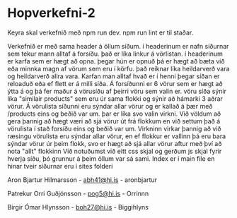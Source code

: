 # Hopverkefni-2


Keyra skal verkefnið með npm run dev. npm run lint er til staðar.

Verkefnið er með sama header á öllum síðum. í headerinum er nafn síðurnar sem tekur mann alltaf á forsíðu. það er líka linkur á vörlistan. í headerinum er karfa sem er hægt að opna. þegar hún er opnuð þá er hægt að bæta við eða minnka magn af vörum sem eru í körfu. það reiknar líka heildarverð vara og heildarverð allra vara. Karfan man alltaf hvað er í henni þegar síðan er reloaduð eða ef flett er á milli síða. 
Á forsíðunni er 6 vörur sem er hægt að ýtta á og þá fer maður á vörusíðu af þeirri vöru sem valin er. vöru síða sýnir líka "similair products" sem eru úr sama flokki og sýnir að hámarki 3 aðrar vörur. 
Á vörulista síðunni eru sýndar allar vörur og er kallað á þær með /products eins og beðið var um. þar er líka svo valin virkni. Við völdum að gera þannig að hægt væri að sjá vörur út frá flokkum en við settum það á vörulista í stað forsíðu eins og beðið var um. Virkninn virkar þannig að við ræsingu vörulista eru sýndar allar vörur, en ef flokkur er vallinn þá eru bara sýndar vörur úr þeim flokk, svo er hægt að sjá allar vörur aftur með því að nota "allt" flokkinn
Við notuðumst við eitt css skjal og gerðum js skjal fyrir hverja síðu, þó grunnur á þeim öllum var sá sami. Index er í main file en hinar tveir síðurnar eru í sites folderi

Aron Bjartur Hilmarsson - abh41@hi.is - aronbjartur

Patrekur Orri Guðjónsson - pog5@hi.is - Orrinnn

Birgir Ómar Hlynsson - boh27@hi.is - Biggihlyns

